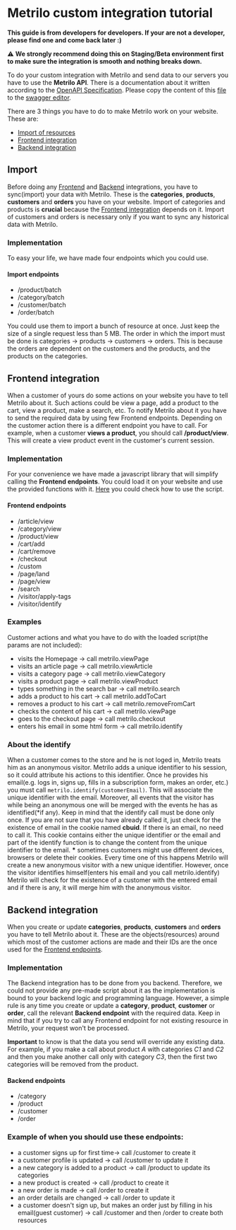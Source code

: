 
# Metrilo custom integration tutorial

**This guide is from developers for developers. If your are not a developer, please find one and come back later :)**

:warning: **We strongly recommend doing this on Staging/Beta environment first to make sure the integration is smooth and nothing breaks down.**


To do your custom integration with Metrilo and send data to our servers you have to use the **Metrilo API**. There is a documentation about it written according to the [OpenAPI Specification](https://swagger.io/docs/specification/about/). Please copy the content of this [file](../blob/master/metrilo_open_api_specification.yaml) to the [swagger editor](https://editor.swagger.io/).

There are 3 things you have to do to make Metrilo work on your website. These are:
* [Import of resources](#import)
* [Frontend integration](#frontend-integration)
* [Backend integration](#backend-integration)

## Import
Before doing any [Frontend](#frontend-integration) and [Backend](#backend-integration) integrations, you have to sync(import) your data with Metrilo. These is the **categories**, **products**, **customers** and **orders** you have on your website. Import of categories and products is **crucial** because the [Frontend integration](#frontend-integration) depends on it. Import of customers and orders is necessary only if you want to sync any historical data with Metrilo.

### Implementation
To easy your life, we have made four endpoints which you could use.

#### Import endpoints
* /product/batch
* /category/batch
* /customer/batch
* /order/batch

You could use them to import a bunch of resource at once. Just keep the size of a single request less than 5 MB. The order in which the import must be done is categories -> products -> customers -> orders. This is because the orders are dependent on the customers and the products, and the products on the categories.


## Frontend integration
When a customer of yours do some actions on your website you have to tell Metrilo about it. Such actions could be view a page, add a product to the cart, view a product, make a search, etc. To notify Metrilo about it you have to send the required data by using few Frontend endpoints. Depending on the customer action there is a different endpoint you have to call. For example, when a customer **views a product**, you should call **/product/view**. This will create a view product event in the customer's current session.

### Implementation
For your convenience we have made a javascript library that will simplify calling the **Frontend endpoints**. You could load it on your website and use the provided functions with it. [Here](../blob/master/frontend-integration-libarary.md) you could check how to use the script.

#### Frontend endpoints
* /article/view
* /category/view
* /product/view
* /cart/add
* /cart/remove
* /checkout
* /custom
* /page/land
* /page/view
* /search
* /visitor/apply-tags
* /visitor/identify

### Examples
Customer actions and what you have to do with the loaded script(the params are not included):
* visits the Homepage -> call metrilo.viewPage
* visits an article page -> call metrilo.viewArticle
* visits a category page -> call metrilo.viewCategory
* visits a product page -> call metrilo.viewProduct
* types something in the search bar -> call metrilo.search
* adds a product to his cart -> call metrilo.addToCart
* removes a product to his cart -> call metrilo.removeFromCart
* checks the content of his cart -> call metrilo.viewPage
* goes to the checkout page -> call metrilo.checkout
* enters his email in some html form -> call metrilo.identify

### About the identify
When a customer comes to the store and he is not loged in, Metrilo treats him as an anonymous visitor. Metrilo adds a unique identifier to his session, so it could attribute his actions to this identifier. Once he provides his email(e.g. logs in, signs up, fills in a subscription form, makes an order, etc.) you must call ```metrilo.identify(customerEmail)```. This will associate the unique identifier with the email. Moreover, all events that the visitor has while being an anonymous one will be merged with the events he has as identified(*if any). Keep in mind that the identify call must be done only once.
If you are not sure that you have already called it, just check for the existence of email in the cookie named **cbuid**. If there is an email, no need to call it. This cookie contains either the unique identifier or the email and part of the identify function is to change the content  from the unique identifier to the email.
**\*** sometimes customers might use different devices, browsers or delete their cookies. Every time one of this happens Metrilo will create a new anonymous visitor with a new unique identifier. However, once the visitor identifies himself(enters his email and you call metrilo.identify) Metrilo will check for the existence of a customer with the entered email and if there is any, it will merge him with the anonymous visitor.


## Backend integration
When you create or update **categories**, **products**, **customers** and **orders** you have to tell Metrilo about it. These are the objects(resources) around which most of the customer actions are made and their IDs are the once used for the [Frontend endpoints](#frontend-endpoints).

### Implementation
The Backend integration has to be done from you backend. Therefore, we could not provide any pre-made script about it as the implementation is bound to your backend logic and programming language.
However, a simple rule is any time you create or update a **category**, **product**, **customer** or **order**, call the relevant **Backend endpoint** with the required data. Keep in mind that if you try to call any Frontend endpoint for not existing resource in Metrilo, your request won't be processed.

**Important** to know is that the data you send will override any existing data. For example, if you make a call about product *A* with categories *C1* and *C2* and then you make another call only with category *C3*, then the first two categories will be removed from the product.

#### Backend endpoints

* /category
* /product
* /customer
* /order

### Example of when you should use these endpoints:
* a customer signs up for first time-> call /customer to create it
* a customer profile is updated -> call /customer to update it
* a new category is added to a product -> call /product to update its categories
* a new product is created -> call /product to create it
* a new order is made -> call /order to create it
* an order details are changed -> call /order to update it
* a customer doesn't sign up, but makes an order just by filling in his email(guest customer) -> call /customer and then /order to create both resources
